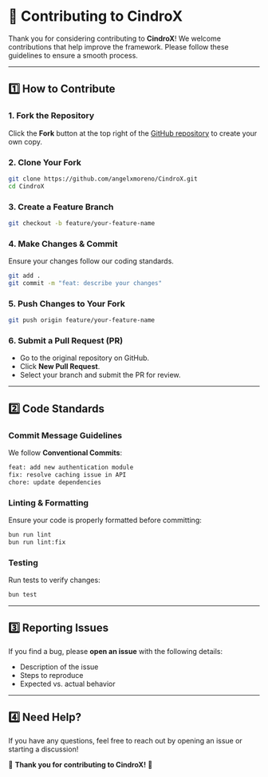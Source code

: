 # 🤝 Contributing to CindroX

Thank you for considering contributing to **CindroX**! We welcome contributions that help improve the framework. Please follow these guidelines to ensure a smooth process.

---

## **1️⃣ How to Contribute**
### **1. Fork the Repository**
Click the **Fork** button at the top right of the [GitHub repository](https://github.com/angelxmoreno/CindroX/) to create your own copy.

### **2. Clone Your Fork**
```sh
git clone https://github.com/angelxmoreno/CindroX.git
cd CindroX
```

### **3. Create a Feature Branch**
```sh
git checkout -b feature/your-feature-name
```

### **4. Make Changes & Commit**
Ensure your changes follow our coding standards.
```sh
git add .
git commit -m "feat: describe your changes"
```

### **5. Push Changes to Your Fork**
```sh
git push origin feature/your-feature-name
```

### **6. Submit a Pull Request (PR)**
- Go to the original repository on GitHub.
- Click **New Pull Request**.
- Select your branch and submit the PR for review.

---

## **2️⃣ Code Standards**
### **Commit Message Guidelines**
We follow **Conventional Commits**:
```sh
feat: add new authentication module
fix: resolve caching issue in API
chore: update dependencies
```

### **Linting & Formatting**
Ensure your code is properly formatted before committing:
```sh
bun run lint
bun run lint:fix
```

### **Testing**
Run tests to verify changes:
```sh
bun test
```

---

## **3️⃣ Reporting Issues**
If you find a bug, please **open an issue** with the following details:
- Description of the issue
- Steps to reproduce
- Expected vs. actual behavior

---

## **4️⃣ Need Help?**
If you have any questions, feel free to reach out by opening an issue or starting a discussion!

🚀 **Thank you for contributing to CindroX!** 🎯
